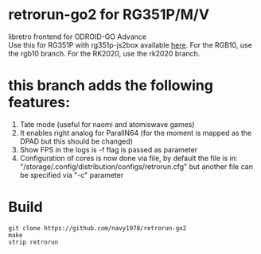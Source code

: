# retrorun-go2 for RG351P/M/V 
libretro frontend for ODROID-GO Advance \
Use this for RG351P with rg351p-js2box available [here](https://github.com/christianhaitian/RG351P_virtual-gamepad).  For the RGB10, use the rgb10 branch.  For the RK2020, use the rk2020 branch.
# this branch adds the following features:
1) Tate mode (useful for naomi and atomiswave games)
2) It enables right analog for ParallN64 (for the moment is mapped as the DPAD but this should be changed)
3) Show FPS in the logs is -f flag is passed as parameter
4) Configuration of cores is now done via file, by default the file is in: "/storage/.config/distribution/configs/retrorun.cfg" but another file can be specified via "-c" parameter

Build
======
```
git clone https://github.com/navy1978/retrorun-go2
make
strip retrorun
```
